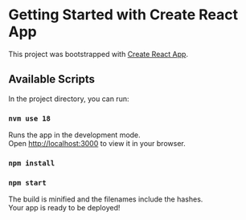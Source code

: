 # Getting Started with Create React App

This project was bootstrapped with [Create React App](https://github.com/facebook/create-react-app).

## Available Scripts

In the project directory, you can run:

### `nvm use 18`

Runs the app in the development mode.\
Open [http://localhost:3000](http://localhost:3000) to view it in your browser.


### `npm install`


### `npm start`


The build is minified and the filenames include the hashes.\
Your app is ready to be deployed!
